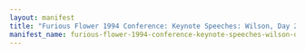 ```yaml
---
layout: manifest
title: "Furious Flower 1994 Conference: Keynote Speeches: Wilson, Day 2 Part 1, September 30, 1994"
manifest_name: furious-flower-1994-conference-keynote-speeches-wilson-day-2-part-1-september-30-1994
---
```

